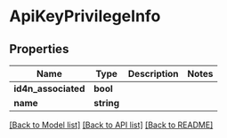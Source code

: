 # ApiKeyPrivilegeInfo

## Properties
Name | Type | Description | Notes
------------ | ------------- | ------------- | -------------
**id4n_associated** | **bool** |  | 
**name** | **string** |  | 

[[Back to Model list]](../README.md#documentation-for-models) [[Back to API list]](../README.md#documentation-for-api-endpoints) [[Back to README]](../README.md)


